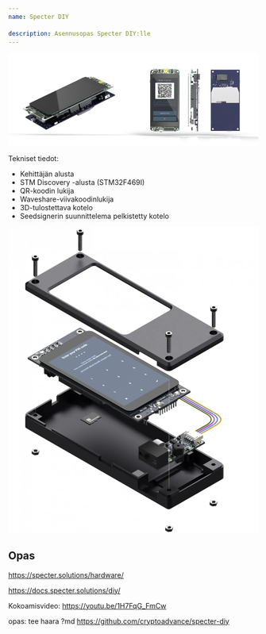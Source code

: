 ```yaml
---
name: Specter DIY

description: Asennusopas Specter DIY:lle
---
```


![kansi](assets/cover.webp)

Tekniset tiedot:

- Kehittäjän alusta
- STM Discovery -alusta (STM32F469I)
- QR-koodin lukija
- Waveshare-viivakoodinlukija
- 3D-tulostettava kotelo
- Seedsignerin suunnittelema pelkistetty kotelo

![laitenäkymä](assets/2.webp)

## Opas

https://specter.solutions/hardware/

https://docs.specter.solutions/diy/

Kokoamisvideo: https://youtu.be/1H7FqG_FmCw

opas: tee haara ?md https://github.com/cryptoadvance/specter-diy